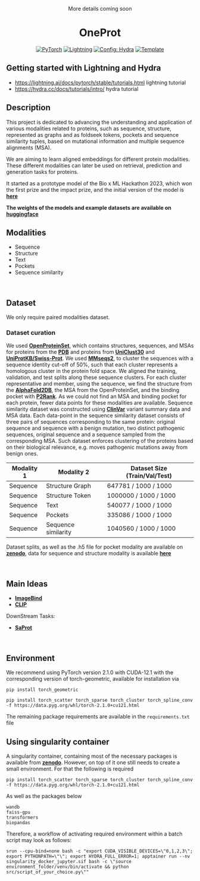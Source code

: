 

<div align="center">

More details coming soon

# OneProt

<a href="https://pytorch.org/get-started/locally/"><img alt="PyTorch" src="https://img.shields.io/badge/PyTorch-ee4c2c?logo=pytorch&logoColor=white"></a>
<a href="https://pytorchlightning.ai/"><img alt="Lightning" src="https://img.shields.io/badge/-Lightning-792ee5?logo=pytorchlightning&logoColor=white"></a>
<a href="https://hydra.cc/"><img alt="Config: Hydra" src="https://img.shields.io/badge/Config-Hydra-89b8cd"></a>
<a href="https://github.com/ashleve/lightning-hydra-template"><img alt="Template" src="https://img.shields.io/badge/-Lightning--Hydra--Template-017F2F?style=flat&logo=github&labelColor=gray"></a><br>


</div>

## Getting started with Lightning and Hydra
- https://lightning.ai/docs/pytorch/stable/tutorials.html lightning tutorial
- https://hydra.cc/docs/tutorials/intro/ hydra tutorial

## Description

This project is dedicated to advancing the understanding and application of various modalities related to proteins, such as sequence, structure, represented as graphs and as foldseek tokens, pockets and sequence similarity tuples, based on mutational information and multiple sequence alignments (MSA). 

We are aiming to learn aligned embeddings for different protein modalities. These different modalities can later be used on retrieval, prediction and generation tasks for proteins. 

It started as a prototype model of the Bio x ML Hackathon 2023, which won the first prize and the impact prize, and the initial version of the model is [**here**](https://github.com/svm-ai/svm-hackathon)

**The weights of the models and example datasets are available on** [**huggingface**](https://huggingface.co/collections/HelmholtzAI-FZJ/oneprot-68226bc4dc0f9e7048c166b5)

## Modalities 

- Sequence
- Structure
- Text
- Pockets
- Sequence similarity

<br>

## Dataset 
We only require paired modalities dataset. 
### Dataset curation

We used [**OpenProteinSet**](https://registry.opendata.aws/openfold/), which contains structures, sequences, and MSAs for proteins from the [**PDB**](https://www.rcsb.org) and proteins from [**UniClust30**](https://uniclust.mmseqs.com) and [**UniProtKB/Swiss-Prot**](https://www.expasy.org/resources/uniprotkb-swiss-prot). We used [**MMseqs2**](https://github.com/soedinglab/MMseqs2), to cluster the sequences with a sequence identity cut-off of 50\%, such that each cluster represents a homologous cluster in the protein fold space. We aligned the training, validation, and test splits along these sequence clusters. For each cluster representative and member, using the sequence, we find the structure from the [**AlphaFold2DB**](https://alphafold.ebi.ac.uk), the MSA from the OpenProteinSet, and the binding pocket with [**P2Rank**](https://github.com/rdk/p2rank). As we could not find an MSA and binding pocket for each protein, fewer data points for these modalities are available. Sequence similarity dataset was constructed using [**ClinVar**]( https://www.clinicalgenome.org/data-sharing/clinvar/) variant summary data and MSA data. Each data-point in the sequence similarity dataset consists of three pairs of sequences corresponding to the same protein: original sequence and sequence with a benign mutation, two distinct pathogenic sequences, original sequence and a sequence sampled from the corresponding MSA. Such dataset enforces clustering of the proteins based on their biological relevance, e.g. moves pathogenic mutations away from benign ones.

| Modality 1 | Modality 2 | Dataset Size (Train/Val/Test) |
|----------|----------|----------|
| Sequence | Structure Graph | 647781 / 1000 / 1000 |
| Sequence | Structure Token | 1000000 / 1000 / 1000 |
| Sequence | Text | 540077 / 1000 / 1000 |
| Sequence | Pockets | 335086 / 1000 / 1000|
| Sequence | Sequence similarity| 1040560 / 1000 / 1000|

Dataset splits, as well as the .h5 file for pocket modality are available on [**zenodo**](https://zenodo.org/records/15429594), data for sequence and structure modality is available [**here**](https://zenodo.org/records/10829934)


<br>

## Main Ideas


- [**ImageBind**](https://arxiv.org/abs/2305.05665)
- [**CLIP**](https://arxiv.org/abs/2103.00020)

DownStream Tasks:

- [**SaProt**](https://www.biorxiv.org/content/10.1101/2023.10.01.)
<br>

## Environment
We recommend using PyTorch version 2.1.0 with CUDA-12.1 with the corresponding version of torch-geometric, available for installation via 

```
pip install torch_geometric
```

```
pip install torch_scatter torch_sparse torch_cluster torch_spline_conv -f https://data.pyg.org/whl/torch-2.1.0+cu121.html
```

The remaining package requirements are available in the `requirements.txt` file

## Using singularity container

A singularity container, containing most of the necessary packages is available from [**zenodo**](https://zenodo.org/records/14481845). However, on top of it one still needs to create a small environment. For that the following is required
```
pip install torch_scatter torch_sparse torch_cluster torch_spline_conv -f https://data.pyg.org/whl/torch-2.1.0+cu121.html
```
As well as the packages below

```
wandb
faiss-gpu
transformers
biopandas
```
Therefore, a workflow of activating required environment  within a batch script may look as follows:
```
srun --cpu-bind=none bash -c "export CUDA_VISIBLE_DEVICES=\"0,1,2,3\"; export PYTHONPATH=\"\"; export HYDRA_FULL_ERROR=1; apptainer run --nv singularity_docker_jupyter.sif bash -c \"source environment_folder/venv/bin/activate && python src/script_of_your_choice.py\""
```


